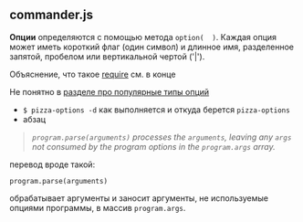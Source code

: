## commander.js

**Опции** определяются с помощью метода ```option(  )```.
Каждая опция может иметь короткий флаг (один символ) и длинное имя, разделенное запятой, пробелом или вертикальной чертой ('|').


Объяснение, что такое [require](https://tuhub.ru/posts/javascript-moduli-rukovodstvo-dlya-nachinayushhih)  см. в конце

Не понятно в [разделе про популярные типы опций](https://github.com/tj/commander.js/#common-option-types-boolean-and-value)
- ```$ pizza-options -d``` как выполняется и откуда берется  ```pizza-options```  
- абзац
> *```program.parse(arguments)``` processes the ```arguments```, leaving any ```args``` not consumed by the program options in the ```program.args``` array.*  

перевод вроде такой:
```
program.parse(arguments)
```
обрабатывает аргументы и заносит аргументы, не используемые опциями программы, в массив ```program.args```.
